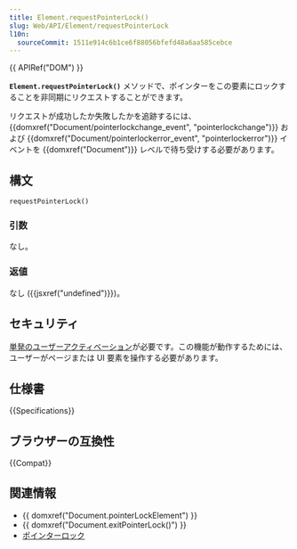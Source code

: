 ```yaml
---
title: Element.requestPointerLock()
slug: Web/API/Element/requestPointerLock
l10n:
  sourceCommit: 1511e914c6b1ce6f88056bfefd48a6aa585cebce
---
```


{{ APIRef("DOM") }}

**`Element.requestPointerLock()`** メソッドで、ポインターをこの要素にロックすることを非同期にリクエストすることができます。

リクエストが成功したか失敗したかを追跡するには、 {{domxref("Document/pointerlockchange_event", "pointerlockchange")}} および {{domxref("Document/pointerlockerror_event", "pointerlockerror")}} イベントを {{domxref("Document")}} レベルで待ち受けする必要があります。

## 構文

```js-nolint
requestPointerLock()
```

### 引数

なし。

### 返値

なし ({{jsxref("undefined")}})。

## セキュリティ

[単発のユーザーアクティベーション](/ja/docs/Web/Security/User_activation)が必要です。この機能が動作するためには、ユーザーがページまたは UI 要素を操作する必要があります。

## 仕様書

{{Specifications}}

## ブラウザーの互換性

{{Compat}}

## 関連情報

- {{ domxref("Document.pointerLockElement") }}
- {{ domxref("Document.exitPointerLock()") }}
- [ポインターロック](/ja/docs/Web/API/Pointer_Lock_API)
